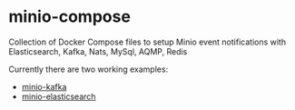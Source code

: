 # minio-compose
Collection of Docker Compose files to setup Minio event notifications with Elasticsearch, Kafka, Nats, MySql, AQMP, Redis

Currently there are two working examples:

- [minio-kafka](./minio-kafka/README.md)
- [minio-elasticsearch](./minio-elasticsearch/README.md)

